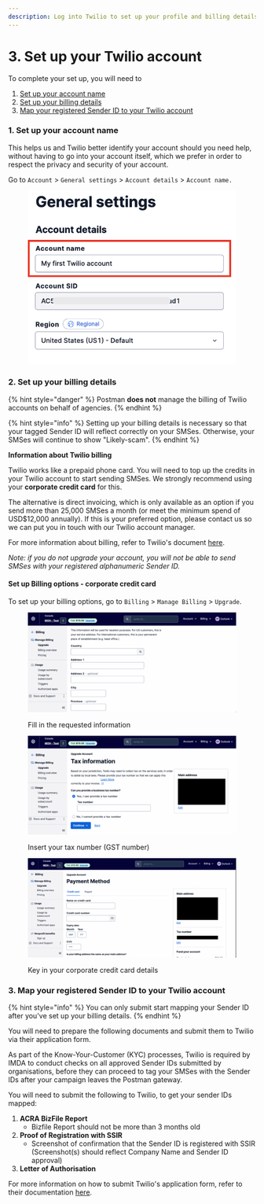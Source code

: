 ```yaml
---
description: Log into Twilio to set up your profile and billing details.
---
```


# 3. Set up your Twilio account

To complete your set up, you will need to

1. [Set up your account name](3.-set-up-your-twilio-account.md#id-1.-set-up-your-account-name)
2. [Set up your billing details](3.-set-up-your-twilio-account.md#id-2.-set-up-your-billing-details)
3. [Map your registered Sender ID to your Twilio account](3.-set-up-your-twilio-account.md#id-3.-map-your-registered-sender-id-to-your-twilio-account)

### 1. Set up your account name

This helps us and Twilio better identify your account should you need help, without having to go into your account itself, which we prefer in order to respect the privacy and security of your account.

Go to `Account` > `General settings` > `Account details` > `Account name.`

<figure><img src="../../.gitbook/assets/account settings.png" alt=""><figcaption></figcaption></figure>

### **2. Set up your billing details**

{% hint style="danger" %}
Postman **does not** manage the billing of Twilio accounts on behalf of agencies.
{% endhint %}

{% hint style="info" %}
Setting up your billing details is necessary so that your tagged Sender ID will reflect correctly on your SMSes. Otherwise, your SMSes will continue to show "Likely-scam".
{% endhint %}

**Information about Twilio billing**

Twilio works like a prepaid phone card. You will need to top up the credits in your Twilio account to start sending SMSes. We strongly recommend using your **corporate credit card** for this.

The alternative is direct invoicing, which is only available as an option if you send more than 25,000 SMSes a month (or meet the minimum spend of USD$12,000 annually). If this is your preferred option, please contact us so we can put you in touch with our Twilio account manager.

For more information about billing, refer to Twilio's document [here](https://www.twilio.com/docs/messaging/guides/how-to-use-your-free-trial-account#how-to-upgrade-your-account).

_Note: if you do not upgrade your account, you will not be able to send SMSes with your registered alphanumeric Sender ID._

#### Set up Billing options - corporate credit card

To set up your billing options, go to `Billing` > `Manage Billing` > `Upgrade`.

<figure><img src="../../.gitbook/assets/image (11).png" alt=""><figcaption><p>Fill in the requested information</p></figcaption></figure>

<figure><img src="../../.gitbook/assets/image (12).png" alt=""><figcaption><p>Insert your tax number (GST number)</p></figcaption></figure>

<figure><img src="../../.gitbook/assets/image (13).png" alt=""><figcaption><p>Key in your corporate credit card details</p></figcaption></figure>

### 3. Map your registered Sender ID to your Twilio account

{% hint style="info" %}
You can only submit start mapping your Sender ID after you've set up your billing details.
{% endhint %}

You will need to prepare the following documents and submit them to Twilio via their application form.

&#x20;As part of the Know-Your-Customer (KYC) processes, Twilio is required by IMDA to conduct checks on all approved Sender IDs submitted by organisations, before they can proceed to tag your SMSes with the Sender IDs after your campaign leaves the Postman gateway.

You will need to submit the following to Twilio, to get your sender IDs mapped:

1. **ACRA BizFile Report**
   * Bizfile Report should not be more than 3 months old
2. **Proof of Registration with SSIR**
   * Screenshot of confirmation that the Sender ID is registered with SSIR (Screenshot(s) should reflect Company Name and Sender ID approval)
3. **Letter of Authorisation**&#x20;

For more information on how to submit Twilio's application form, refer to their documentation [here](https://help.twilio.com/articles/15390253628059).&#x20;

